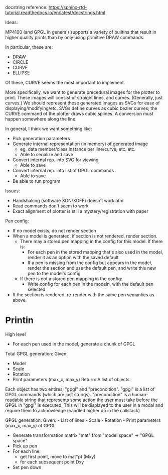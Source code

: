 docstring reference:
https://sphinx-rtd-tutorial.readthedocs.io/en/latest/docstrings.html

Ideas:

MP4100 (and GPGL in general) supports a variety of builtins that result in higher quality prints than by only using primitive DRAW commands.

In particular, these are:

* DRAW
* CIRCLE
* CURVE
* ELLIPSE

Of these, CURVE seems the most important to implement.

More specifically, we want to generate precedural images for the plotter to print. These images will consist of straight lines, and curves. (Generally, just curves.)
We should represent these generated images as SVGs for ease of displaying/modifying/etc. SVGs define curves as cubic bezier curves; the CURVE command of the plotter draws
cubic splines. A conversion must happen somewhere along the line.

In general, I think we want something like:

* Pick generation parameters
* Generate internal representation (in memory) of generated image
  * eg, data member/class instance per line/curve, etc. etc.
  * Able to serialize and save
* Convert internal rep. into SVG for viewing
  * Able to save
* Convert internal rep. into list of GPGL commands
  * Able to save
* Be able to run program


Issues:

* Handshaking (software XON/XOFF) doesn't work atm
* Read commands don't seem to work
* Exact alignment of plotter is still a mystery/registration with paper



Pen config:

- If no model exists, do not render section
- When a model is generated, if section is not rendered, render section.
  - There may a stored pen mapping in the config for this model. If there is:
	- For each pen in the stored mapping that's also used in the model, render it as an option with the saved default
	- If a pen is missing from the config but appears in the model, render the section and use the default pen, and write
		this new pen to the model's config
  - If there is not a stored pen mapping in the config:
	- Write config for each pen in the modeln, with the default pen selected
- If the section is rendered, re-render with the same pen semantics as above.


# Printin

High level

- For each pen used in the model, generate a chunk of GPGL


Total GPGL generation:
 Given:
   - Model
   - Scale
   - Rotation
   - Print parameters (max_x, max_y)
 Return:
 A list of objects.

 Each object has two entires, "gpgl" and "precondition".
 "gpgl" is a list of GPGL commands (which are just strings).
 "precondition" is a human-readable string that represents some action the user must take before
 the GPGL in "gpgl" is executed. This will be displayed to the user in a modal and require them to acknowledge
 (handled higher up in the callstack)

GPGL generation:
 Given:
	- List of lines
	- Scale
	- Rotation
	- Print parameters (max_x, max_y) of GPGL

- Generate transformation matrix "mat" from "model space" -> "GPGL space"
- Pick up pen
- For each line:
  - get first point, move to mat*pt (Mxy)
  - for each subsequent point Dxy
- Set pen down

